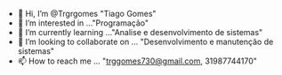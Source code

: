 - 👋 Hi, I’m @Trgrgomes "Tiago Gomes"
- 👀 I’m interested in ..."Programação"
- 🌱 I’m currently learning ..."Analise e desenvolvimento de sistemas"
- 💞️ I’m looking to collaborate on ... "Desenvolvimento e manutenção de sistemas"
- 📫 How to reach me ... "trggomes730@gmail.com, 31987744170"

<!---
Trgrgomes/Trgrgomes is a ✨ special ✨ repository because its `README.md` (this file) appears on your GitHub profile.
You can click the Preview link to take a look at your changes.
--->
